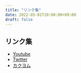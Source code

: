 ```yaml
---
title: "リンク集"
date: 2022-05-01T20:00:00+09:00
draft: false
---
```


## リンク集
- [Youtube](https://www.youtube.com/channel/UCnSVkc-lkfsFHhJrAyPGKbQ)
- [Twitter](https://twitter.com/wataasa_kinu)
- [カクヨム](https://kakuyomu.jp/users/wataasa_kinup)